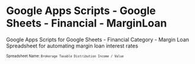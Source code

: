 # Google Apps Scripts - Google Sheets - Financial - MarginLoan
Google Apps Scripts for Google Sheets - Financial Category - Margin Loan Spreadsheet for automating margin loan interest rates

<sup><sub>Spreadsheet Name: `Brokerage Taxable Distribution Income / Value`</sup></sub>
